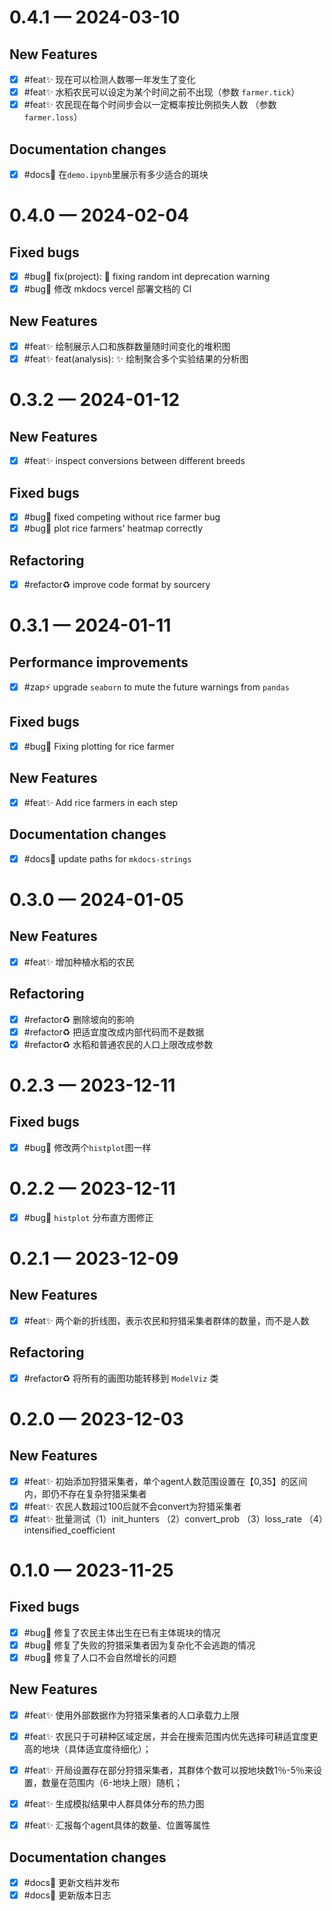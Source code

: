 
<a id='changelog-0.4.1'></a>
# 0.4.1 — 2024-03-10

## New Features

- [x] #feat✨ 现在可以检测人数哪一年发生了变化
- [x] #feat✨ 水稻农民可以设定为某个时间之前不出现（参数 `farmer.tick`）
- [x] #feat✨ 农民现在每个时间步会以一定概率按比例损失人数 （参数 `farmer.loss`）

## Documentation changes

- [x] #docs📄 在`demo.ipynb`里展示有多少适合的斑块

<a id='changelog-0.4.0'></a>
# 0.4.0 — 2024-02-04

## Fixed bugs

- [x] #bug🐛 fix(project): :rotating_light: fixing random int deprecation warning
- [x] #bug🐛 修改 mkdocs vercel 部署文档的 CI

## New Features

- [x] #feat✨ 绘制展示人口和族群数量随时间变化的堆积图
- [x] #feat✨ feat(analysis): :sparkles: 绘制聚合多个实验结果的分析图

<a id='changelog-0.3.2'></a>
# 0.3.2 — 2024-01-12

## New Features

- [x] #feat✨ inspect conversions between different breeds

## Fixed bugs

- [x] #bug🐛 fixed competing without rice farmer bug
- [x] #bug🐛 plot rice farmers' heatmap correctly

## Refactoring

- [x]  #refactor♻️ improve code format by sourcery

<a id='changelog-0.3.1'></a>
# 0.3.1 — 2024-01-11

## Performance improvements

- [x]  #zap⚡️ upgrade `seaborn` to mute the future warnings from `pandas`

## Fixed bugs

- [x]  #bug🐛 Fixing plotting for rice farmer

## New Features

- [x]  #feat✨ Add rice farmers in each step

## Documentation changes

- [x] #docs📄 update paths for `mkdocs-strings`

<a id='changelog-0.3.0'></a>
# 0.3.0 — 2024-01-05

## New Features

- [x] #feat✨ 增加种植水稻的农民

## Refactoring

- [x] #refactor♻️ 删除坡向的影响
- [x] #refactor♻️ 把适宜度改成内部代码而不是数据
- [x] #refactor♻️ 水稻和普通农民的人口上限改成参数

<a id='changelog-0.2.3'></a>
# 0.2.3 — 2023-12-11

## Fixed bugs

- [x] #bug🐛 修改两个`histplot`图一样

<a id='changelog-0.2.2'></a>
# 0.2.2 — 2023-12-11

- [x] #bug🐛 `histplot` 分布直方图修正

<a id='changelog-0.2.1'></a>
# 0.2.1 — 2023-12-09

## New Features

- [x] #feat✨ 两个新的折线图，表示农民和狩猎采集者群体的数量，而不是人数

## Refactoring

- [x] #refactor♻️ 将所有的画图功能转移到 `ModelViz` 类

<a id='changelog-0.2.0'></a>
# 0.2.0 — 2023-12-03

## New Features

- [x] #feat✨ 初始添加狩猎采集者，单个agent人数范围设置在【0,35】的区间内，即仍不存在复杂狩猎采集者
- [x] #feat✨ 农民人数超过100后就不会convert为狩猎采集者
- [x] #feat✨ 批量测试（1）init_hunters （2）convert_prob （3）loss_rate （4）intensified_coefficient

<a id='changelog-0.1.0'></a>
# 0.1.0 — 2023-11-25

## Fixed bugs

- [x] #bug🐛 修复了农民主体出生在已有主体斑块的情况
- [x] #bug🐛 修复了失败的狩猎采集者因为复杂化不会逃跑的情况
- [x] #bug🐛 修复了人口不会自然增长的问题

## New Features

- [x] #feat✨ 使用外部数据作为狩猎采集者的人口承载力上限

- [x] #feat✨ 农民只于可耕种区域定居，并会在搜索范围内优先选择可耕适宜度更高的地块（具体适宜度待细化）；

- [x] #feat✨ 开局设置存在部分狩猎采集者，其群体个数可以按地块数1％-5％来设置，数量在范围内（6-地块上限）随机；

- [x] #feat✨ 生成模拟结果中人群具体分布的热力图
- [x] #feat✨ 汇报每个agent具体的数量、位置等属性

## Documentation changes

- [x] #docs📄 更新文档并发布
- [x] #docs📄 更新版本日志
